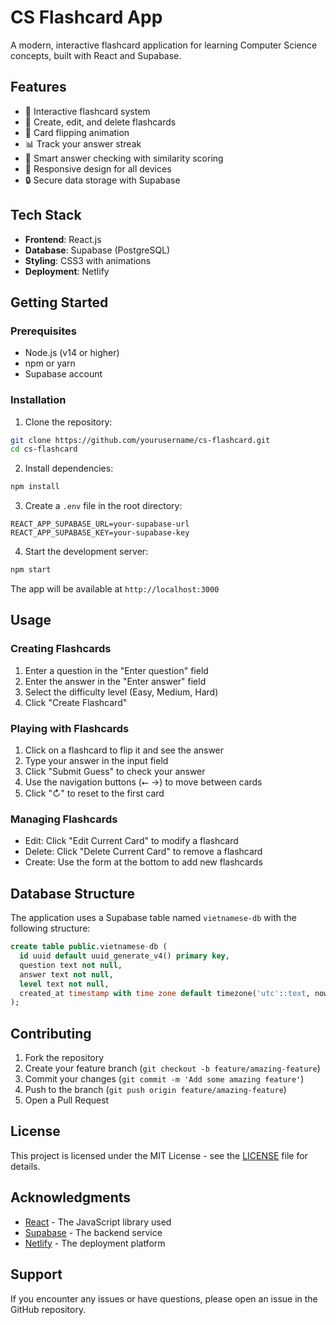# CS Flashcard App

A modern, interactive flashcard application for learning Computer Science concepts, built with React and Supabase.

## Features

- 🎴 Interactive flashcard system
- 📝 Create, edit, and delete flashcards
- 🔄 Card flipping animation
- 📊 Track your answer streak
- 🎯 Smart answer checking with similarity scoring
- 📱 Responsive design for all devices
- 🔒 Secure data storage with Supabase

## Tech Stack

- **Frontend**: React.js
- **Database**: Supabase (PostgreSQL)
- **Styling**: CSS3 with animations
- **Deployment**: Netlify

## Getting Started

### Prerequisites

- Node.js (v14 or higher)
- npm or yarn
- Supabase account

### Installation

1. Clone the repository:
```bash
git clone https://github.com/yourusername/cs-flashcard.git
cd cs-flashcard
```

2. Install dependencies:
```bash
npm install
```

3. Create a `.env` file in the root directory:
```env
REACT_APP_SUPABASE_URL=your-supabase-url
REACT_APP_SUPABASE_KEY=your-supabase-key
```

4. Start the development server:
```bash
npm start
```

The app will be available at `http://localhost:3000`

## Usage

### Creating Flashcards
1. Enter a question in the "Enter question" field
2. Enter the answer in the "Enter answer" field
3. Select the difficulty level (Easy, Medium, Hard)
4. Click "Create Flashcard"

### Playing with Flashcards
1. Click on a flashcard to flip it and see the answer
2. Type your answer in the input field
3. Click "Submit Guess" to check your answer
4. Use the navigation buttons (⭠ →) to move between cards
5. Click "↻" to reset to the first card

### Managing Flashcards
- Edit: Click "Edit Current Card" to modify a flashcard
- Delete: Click "Delete Current Card" to remove a flashcard
- Create: Use the form at the bottom to add new flashcards

## Database Structure

The application uses a Supabase table named `vietnamese-db` with the following structure:

```sql
create table public.vietnamese-db (
  id uuid default uuid_generate_v4() primary key,
  question text not null,
  answer text not null,
  level text not null,
  created_at timestamp with time zone default timezone('utc'::text, now()) not null
);
```

## Contributing

1. Fork the repository
2. Create your feature branch (`git checkout -b feature/amazing-feature`)
3. Commit your changes (`git commit -m 'Add some amazing feature'`)
4. Push to the branch (`git push origin feature/amazing-feature`)
5. Open a Pull Request

## License

This project is licensed under the MIT License - see the [LICENSE](LICENSE) file for details.

## Acknowledgments

- [React](https://reactjs.org/) - The JavaScript library used
- [Supabase](https://supabase.io/) - The backend service
- [Netlify](https://www.netlify.com/) - The deployment platform

## Support

If you encounter any issues or have questions, please open an issue in the GitHub repository.
